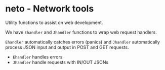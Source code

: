 # neto - Network tools

Utility functions to assist on web development.

We have `Ehandler` and `Jhandler` functions to wrap web request handlers.

`Ehandler` automatically catches errors (panics) and `Jhandler` automatically process JSON input and
output in POST and GET requests.

- `Ehandler` handles errors
- `Jhandler` handle requests with IN/OUT JSONs
